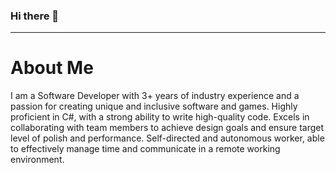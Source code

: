 ### Hi there 👋
<hr>

<h1>About Me</h1>
I am a Software Developer with 3+ years of industry experience and a passion for creating unique and inclusive software and games. Highly
proficient in C#, with a strong ability to write high-quality code. Excels in collaborating with team members to achieve design goals and
ensure target level of polish and performance. Self-directed and autonomous worker, able to effectively manage time and communicate in a
remote working environment.



<!--
**albertoalvaradojr/albertoalvaradojr** is a ✨ _special_ ✨ repository because its `README.md` (this file) appears on your GitHub profile.

Here are some ideas to get you started:

- 🔭 I’m currently working on ...
- 🌱 I’m currently learning ...
- 👯 I’m looking to collaborate on ...
- 🤔 I’m looking for help with ...
- 💬 Ask me about ...
- 📫 How to reach me: ...
- 😄 Pronouns: ...
- ⚡ Fun fact: ...
-->
